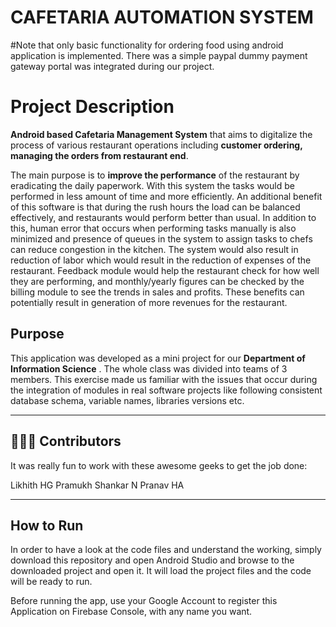 # CAFETARIA AUTOMATION SYSTEM

#Note that only basic functionality for ordering food using android application is implemented. There was a simple paypal dummy payment gateway portal was integrated during our project.

# Project Description
 **Android based Cafetaria Management System** that aims to digitalize the process of various restaurant operations including **customer ordering, managing the orders from restaurant end**. 

The main purpose is to **improve the performance** of the restaurant by eradicating the daily paperwork. With this system the tasks
would be performed in less amount of time and more efficiently. An additional benefit of this software is that during the rush hours the load can be balanced effectively, and restaurants would perform better than usual. In addition to this, human error that occurs when performing tasks manually is also minimized and presence of queues in the system to assign tasks to chefs can reduce congestion in the kitchen. The system would also result in reduction of labor which would result in the reduction of expenses of the restaurant. Feedback module would help the restaurant check for how well they are performing, and monthly/yearly figures can be checked by the billing module to see the trends in sales and profits. These benefits can potentially result in generation of more revenues for the restaurant. 

## Purpose
This application was developed as a mini project for our **Department of Information Science** . The whole class was divided into teams of 3 members. This exercise made us familiar with the issues that occur during the integration of modules in real software projects like following consistent database schema, variable names, libraries versions etc.

---
## 👨🏼‍💻 Contributors
It was really fun to work with these awesome geeks to get the job done:

Likhith HG
Pramukh Shankar N
Pranav HA

---
## How to Run

In order to have a look at the code files and understand the working, simply download this repository and open Android Studio and browse to the downloaded project and open it. It will load the project files and the code will be ready to run. 

Before running the app, use your Google Account to register this Application on Firebase Console, with any name you want.  
